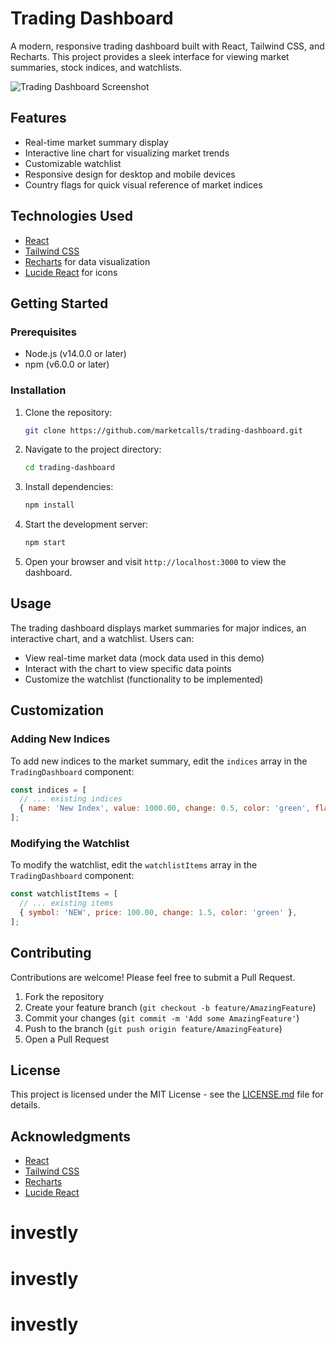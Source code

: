 # Trading Dashboard

A modern, responsive trading dashboard built with React, Tailwind CSS, and Recharts. This project provides a sleek interface for viewing market summaries, stock indices, and watchlists.

![Trading Dashboard Screenshot](http://www.marketcalls.in/wp-content/uploads/2024/06/Screenshot-2024-06-23-at-9.40.41 AM.png)

## Features

- Real-time market summary display
- Interactive line chart for visualizing market trends
- Customizable watchlist
- Responsive design for desktop and mobile devices
- Country flags for quick visual reference of market indices

## Technologies Used

- [React](https://reactjs.org/)
- [Tailwind CSS](https://tailwindcss.com/)
- [Recharts](https://recharts.org/) for data visualization
- [Lucide React](https://lucide.dev/) for icons

## Getting Started

### Prerequisites

- Node.js (v14.0.0 or later)
- npm (v6.0.0 or later)

### Installation

1. Clone the repository:
   ```sh
   git clone https://github.com/marketcalls/trading-dashboard.git
   ```

2. Navigate to the project directory:
   ```sh
   cd trading-dashboard
   ```

3. Install dependencies:
   ```sh
   npm install
   ```

4. Start the development server:
   ```sh
   npm start
   ```

5. Open your browser and visit `http://localhost:3000` to view the dashboard.

## Usage

The trading dashboard displays market summaries for major indices, an interactive chart, and a watchlist. Users can:

- View real-time market data (mock data used in this demo)
- Interact with the chart to view specific data points
- Customize the watchlist (functionality to be implemented)

## Customization

### Adding New Indices

To add new indices to the market summary, edit the `indices` array in the `TradingDashboard` component:

```javascript
const indices = [
  // ... existing indices
  { name: 'New Index', value: 1000.00, change: 0.5, color: 'green', flag: '🇺🇸' },
];
```

### Modifying the Watchlist

To modify the watchlist, edit the `watchlistItems` array in the `TradingDashboard` component:

```javascript
const watchlistItems = [
  // ... existing items
  { symbol: 'NEW', price: 100.00, change: 1.5, color: 'green' },
];
```

## Contributing

Contributions are welcome! Please feel free to submit a Pull Request.

1. Fork the repository
2. Create your feature branch (`git checkout -b feature/AmazingFeature`)
3. Commit your changes (`git commit -m 'Add some AmazingFeature'`)
4. Push to the branch (`git push origin feature/AmazingFeature`)
5. Open a Pull Request

## License

This project is licensed under the MIT License - see the [LICENSE.md](LICENSE.md) file for details.

## Acknowledgments

- [React](https://reactjs.org/)
- [Tailwind CSS](https://tailwindcss.com/)
- [Recharts](https://recharts.org/)
- [Lucide React](https://lucide.dev/)



# investly
# investly
# investly
